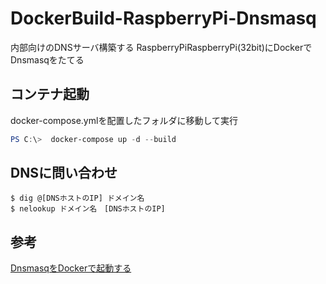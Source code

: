 # DockerBuild-RaspberryPi-Dnsmasq
内部向けのDNSサーバ構築する
RaspberryPiRaspberryPi(32bit)にDockerでDnsmasqをたてる

## コンテナ起動
docker-compose.ymlを配置したフォルダに移動して実行
~~~powershell
PS C:\>  docker-compose up -d --build
~~~

## DNSに問い合わせ
~~~
$ dig @[DNSホストのIP] ドメイン名
$ nelookup ドメイン名　[DNSホストのIP]
~~~

## 参考
[DnsmasqをDockerで起動する](https://scribble.washo3.com/dnsmasq_on_docker.html)
